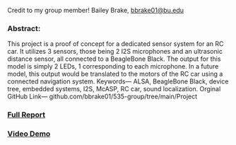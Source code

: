 Credit to my group member! Bailey Brake, bbrake01@bu.edu

### Abstract:

This project is a proof of concept for a dedicated sensor
system for an RC car. It utilizes 3 sensors, those being 2 I2S
microphones and an ultrasonic distance sensor, all connected to a
BeagleBone Black. The output for this model is simply 2 LEDs, 1
corresponding to each microphone. In a future model, this output
would be translated to the motors of the RC car using a connected
navigation system.
Keywords— ALSA, BeagleBone Black, device tree, embedded
systems, I2S, McASP, RC car, sound localization.
Orginal GitHub Link— github.com/bbrake01/535-group/tree/main/Project

### [Full Report](https://github.com/nikypopov/embedded-systems/blob/main/RC-Car-Sensor-System/Final%20Report%20EC535.pdf)
### [Video Demo](https://youtu.be/BFlAUsvJ1go)
